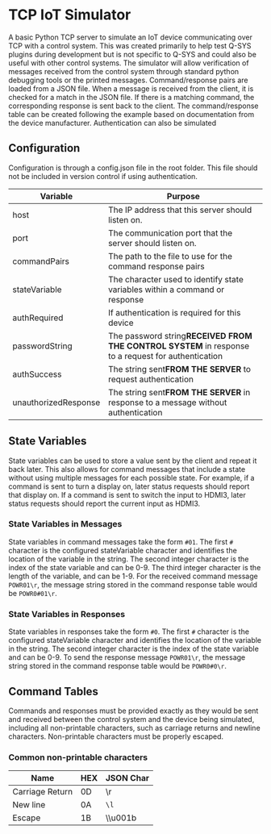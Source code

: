 # TCP IoT Simulator

A basic Python TCP server to simulate an IoT device communicating over TCP with a control system. This was created primarily to help test Q-SYS plugins during development but is not specific to Q-SYS and could also be useful with other control systems. The simulator will allow verification of messages received from the control system through standard python debugging tools or the printed messages. Command/response pairs are loaded from a JSON file. When a message is received from the client, it is checked for a match in the JSON file. If there is a matching command, the corresponding response is sent back to the client. The command/response table can be created following the example based on documentation from the device manufacturer. Authentication can also be simulated

## Configuration

Configuration is through a config.json file in the root folder. This file should not be included in version control if using authentication.

| Variable             | Purpose                                                                                                   |
| -------------------- | --------------------------------------------------------------------------------------------------------- |
| host                 | The IP address that this server should listen on.                                                         |
| port                 | The communication port that the server should listen on.                                                  |
| commandPairs         | The path to the file to use for the command response pairs                                                |
| stateVariable        | The character used to identify state variables within a command or response                               |
| authRequired         | If authentication is required for this device                                                             |
| passwordString       | The password string**RECEIVED FROM THE CONTROL SYSTEM** in response to a request for authentication |
| authSuccess          | The string sent**FROM THE SERVER** to request authentication                                       |
| unauthorizedResponse | The string sent**FROM THE SERVER** in response to a message without authentication                 |

## State Variables

State variables can be used to store a value sent by the client and repeat it back later. This also allows for command messages that include a state without using multiple messages for each possible state. For example, if a command is sent to turn a display on, later status requests should report that display on. If a command is sent to switch the input to HDMI3, later status requests should report the current input as HDMI3.

### State Variables in Messages

State variables in command messages take the form `#01`. The first `#` character is the configured stateVariable character and identifies the location of the variable in the string. The second integer character is the index of the state variable and can be 0-9. The third integer character is the length of the variable, and can be 1-9. For the received command message `POWR01\r`, the message string stored in the command response table would be `POWR0#01\r`.

### State Variables in Responses

State variables in responses take the form `#0`. The first `#` character is the configured stateVariable character and identifies the location of the variable in the string. The second integer character is the index of the state variable and can be 0-9. To send the response message `POWR01\r`, the message string stored in the command response table would be `POWR0#0\r`.

## Command Tables

Commands and responses must be provided exactly as they would be sent and received between the control system and the device being simulated, including all non-printable characters, such as carriage returns and newline characters. Non-printable characters must be properly escaped.

### Common non-printable characters

| Name            | HEX | JSON Char |
| --------------- | --- | --------- |
| Carriage Return | 0D  | \r        |
| New line        | 0A  | `\l`    |
| Escape          | 1B  | \\\u001b  |
